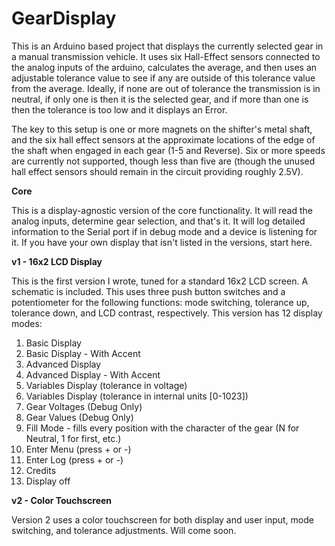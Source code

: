 GearDisplay
===========

This is an Arduino based project that displays the currently selected gear in a manual transmission vehicle. It uses six Hall-Effect sensors connected to the analog inputs of the arduino, calculates the average, and then uses an adjustable tolerance value to see if any are outside of this tolerance value from the average. Ideally, if none are out of tolerance the transmission is in neutral, if only one is then it is the selected gear, and if more than one is then the tolerance is too low and it displays an Error. 

The key to this setup is one or more magnets on the shifter's metal shaft, and the six hall effect sensors at the approximate locations of the edge of the shaft when engaged in each gear (1-5 and Reverse). Six or more speeds are currently not supported, though less than five are (though the unused hall effect sensors should remain in the circuit providing roughly 2.5V).

**Core**

This is a display-agnostic version of the core functionality. It will read the analog inputs, determine gear selection, and that's it. It will log detailed information to the Serial port if in debug mode and a device is listening for it. If you have your own display that isn't listed in the versions, start here.

**v1 - 16x2 LCD Display**

This is the first version I wrote, tuned for a standard 16x2 LCD screen. A schematic is included. This uses three push button switches and a potentiometer for the following functions: mode switching, tolerance up, tolerance down, and LCD contrast, respectively. This version has 12 display modes:

1. Basic Display
1. Basic Display - With Accent
1. Advanced Display
1. Advanced Display - With Accent
1. Variables Display (tolerance in voltage)
1. Variables Display (tolerance in internal units [0-1023])
1. Gear Voltages (Debug Only)
1. Gear Values (Debug Only)
1. Fill Mode - fills every position with the character of the gear (N for Neutral, 1 for first, etc.)
1. Enter Menu (press + or -)
1. Enter Log (press + or -)
1. Credits
1. Display off

**v2 - Color Touchscreen**

Version 2 uses a color touchscreen for both display and user input, mode switching, and tolerance adjustments. Will come soon.
